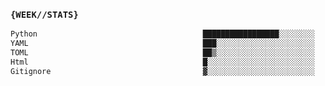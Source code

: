 ### `{WEEK//STATS}` 
<!--START_SECTION:waka-->

```txt
Python                                     █████████████████░░░░░░░░   68.30 %
YAML                                       ███░░░░░░░░░░░░░░░░░░░░░░   11.41 %
TOML                                       ██▒░░░░░░░░░░░░░░░░░░░░░░   08.98 %
Html                                       █░░░░░░░░░░░░░░░░░░░░░░░░   04.33 %
Gitignore                                  ▓░░░░░░░░░░░░░░░░░░░░░░░░   03.18 %
```

<!--END_SECTION:waka-->
